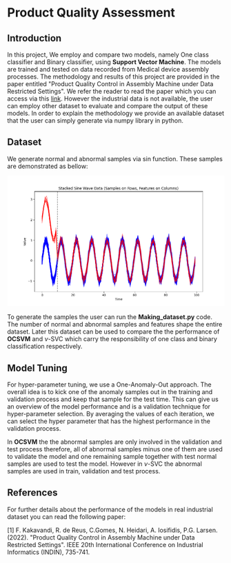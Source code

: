 # Product Quality Assessment
## Introduction
In this project, We employ and compare two models, namely One class classifier and Binary classifier, using **Support Vector Machine**. The models are trained and tested on data recorded from Medical device assembly processes. The methodology and results of this project are provided in the paper entitled "Product Quality Control in Assembly Machine under Data Restricted Settings". We refer the reader to read the paper which you can access via this [link](https://ieeexplore.ieee.org/abstract/document/9976173). However the industrial data is not available, the user can employ other dataset to evaluate and compare the output of these models. In order to explain the methodology we provide an available dataset that the user can simply generate via numpy library in python. 

## Dataset
We generate normal and abnormal samples via sin function. These samples are demonstrated as bellow:
 
![alt text](https://github.com/FatemeKakavandi/ProductQualityAssessment/blob/main/data.png?raw=true)

To generate the samples the user can run the **Making_dataset.py** code. The number of normal and abnormal samples and features shape the entire dataset. Later this dataset can be used to compare the the performance of **OCSVM** and $\nu$-SVC which carry the responsibility of one class and binary classification respectively.

## Model Tuning 
For hyper-parameter tuning, we use a One-Anomaly-Out approach. The overall idea is to kick one of the anomaly samples out in the training and validation process and keep that sample for the test time. This can give us an overview of the model performance and is a validation technique for hyper-parameter selection. By averaging the values of each iteration, we can select the hyper parameter that has the highest performance in the validation process. 

In **OCSVM** the the abnormal samples are only involved in the validation and test process therefore, all of abnormal samples minus one of them are used to validate the model and one remaining sample together with test normal samples are used to test the model. However in $\nu$-SVC the abnormal samples are used in train, validation and test process. 


## References 
For further details about the performance of the models in real industrial dataset you can read the following paper:


<a id="1">[1]</a> 
F. Kakavandi, R. de Reus, C.Gomes, N. Heidari, A. Iosifidis, P.G. Larsen. (2022). 
"Product Quality Control in Assembly Machine under Data Restricted Settings". 
IEEE 20th International Conference on Industrial Informatics (INDIN), 735-741.